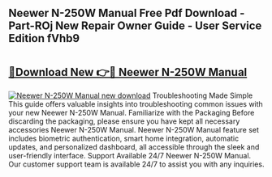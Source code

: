 ## Neewer N-250W Manual Free Pdf Download - Part-ROj New Repair Owner Guide - User Service Edition fVhb9

# <h2><a href="http://cf17604.oget.top/?id=Neewer+N-250W+Manual">🔗Download New 👉🔴 Neewer N-250W Manual</a></h2>

[![Neewer N-250W Manual new download](https://i.imgur.com/5g1atiW.png)](http://cf17604.oget.top/?id=Neewer+N-250W+Manual)
Troubleshooting Made Simple This guide offers valuable insights into troubleshooting common issues with your new Neewer N-250W Manual. Familiarize with the Packaging Before discarding the packaging, please ensure you have kept all necessary accessories Neewer N-250W Manual. Neewer N-250W Manual feature set includes biometric authentication, smart home integration, automatic updates, and personalized dashboard, all accessible through the sleek and user-friendly interface. Support Available 24/7 Neewer N-250W Manual. Our customer support team is available 24/7 to assist you with any inquiries.
